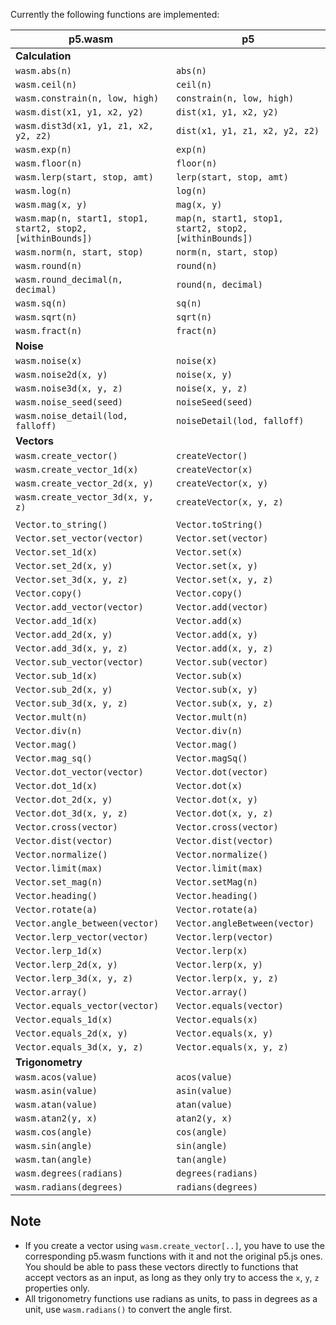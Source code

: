 Currently the following functions are implemented:

| p5.wasm                               | p5                             |
| ------------------------------------- |--------------------------------|
| **Calculation**                       |                                |
| `wasm.abs(n)`                         | `abs(n)`                       |
| `wasm.ceil(n)`                        | `ceil(n)`                      |
| `wasm.constrain(n, low, high)`        | `constrain(n, low, high)`      |
| `wasm.dist(x1, y1, x2, y2)`           | `dist(x1, y1, x2, y2)`         |
| `wasm.dist3d(x1, y1, z1, x2, y2, z2)` | `dist(x1, y1, z1, x2, y2, z2)` |
| `wasm.exp(n)`                         | `exp(n)`                       |
| `wasm.floor(n)`                       | `floor(n)`                     |
| `wasm.lerp(start, stop, amt)`         | `lerp(start, stop, amt)`       |
| `wasm.log(n)`                         | `log(n)`                       |
| `wasm.mag(x, y)`                      | `mag(x, y)`                    |
| `wasm.map(n, start1, stop1, start2, stop2, [withinBounds])` | `map(n, start1, stop1, start2, stop2, [withinBounds])` |
| `wasm.norm(n, start, stop)`           | `norm(n, start, stop)`         |
| `wasm.round(n)`                       | `round(n)`                     |
| `wasm.round_decimal(n, decimal)`      | `round(n, decimal)`            |
| `wasm.sq(n)`                          | `sq(n)`                        |
| `wasm.sqrt(n)`                        | `sqrt(n)`                      |
| `wasm.fract(n)`                       | `fract(n)`                     |
| **Noise**                             |                                |
| `wasm.noise(x)`                       | `noise(x)`                     |
| `wasm.noise2d(x, y)`                  | `noise(x, y)`                  |
| `wasm.noise3d(x, y, z)`               | `noise(x, y, z)`               |
| `wasm.noise_seed(seed)`               | `noiseSeed(seed)`              |
| `wasm.noise_detail(lod, falloff)`     | `noiseDetail(lod, falloff)`    |
| **Vectors**                           |                                |
| `wasm.create_vector()`                | `createVector()`               |
| `wasm.create_vector_1d(x)`            | `createVector(x)`              |
| `wasm.create_vector_2d(x, y)`         | `createVector(x, y)`           |
| `wasm.create_vector_3d(x, y, z)`      | `createVector(x, y, z)`        |
|                                       |                                |
| `Vector.to_string()`                  | `Vector.toString()`            |
| `Vector.set_vector(vector)`           | `Vector.set(vector)`           |
| `Vector.set_1d(x)`                    | `Vector.set(x)`                |
| `Vector.set_2d(x, y)`                 | `Vector.set(x, y)`             |
| `Vector.set_3d(x, y, z)`              | `Vector.set(x, y, z)`          |
| `Vector.copy()`                       | `Vector.copy()`                |
| `Vector.add_vector(vector)`           | `Vector.add(vector)`           |
| `Vector.add_1d(x)`                    | `Vector.add(x)`                |
| `Vector.add_2d(x, y)`                 | `Vector.add(x, y)`             |
| `Vector.add_3d(x, y, z)`              | `Vector.add(x, y, z)`          |
| `Vector.sub_vector(vector)`           | `Vector.sub(vector)`           |
| `Vector.sub_1d(x)`                    | `Vector.sub(x)`                |
| `Vector.sub_2d(x, y)`                 | `Vector.sub(x, y)`             |
| `Vector.sub_3d(x, y, z)`              | `Vector.sub(x, y, z)`          |
| `Vector.mult(n)`                      | `Vector.mult(n)`               |
| `Vector.div(n)`                       | `Vector.div(n)`                |
| `Vector.mag()`                        | `Vector.mag()`                 |
| `Vector.mag_sq()`                     | `Vector.magSq()`               |
| `Vector.dot_vector(vector)`           | `Vector.dot(vector)`           |
| `Vector.dot_1d(x)`                    | `Vector.dot(x)`                |
| `Vector.dot_2d(x, y)`                 | `Vector.dot(x, y)`             |
| `Vector.dot_3d(x, y, z)`              | `Vector.dot(x, y, z)`          |
| `Vector.cross(vector)`                | `Vector.cross(vector)`         |
| `Vector.dist(vector)`                 | `Vector.dist(vector)`          |
| `Vector.normalize()`                  | `Vector.normalize()`           |
| `Vector.limit(max)`                   | `Vector.limit(max)`            |
| `Vector.set_mag(n)`                   | `Vector.setMag(n)`             |
| `Vector.heading()`                    | `Vector.heading()`             |
| `Vector.rotate(a)`                    | `Vector.rotate(a)`             |
| `Vector.angle_between(vector)`        | `Vector.angleBetween(vector)`  |
| `Vector.lerp_vector(vector)`          | `Vector.lerp(vector)`          |
| `Vector.lerp_1d(x)`                   | `Vector.lerp(x)`               |
| `Vector.lerp_2d(x, y)`                | `Vector.lerp(x, y)`            |
| `Vector.lerp_3d(x, y, z)`             | `Vector.lerp(x, y, z)`         |
| `Vector.array()`                      | `Vector.array()`               |
| `Vector.equals_vector(vector)`        | `Vector.equals(vector)`        |
| `Vector.equals_1d(x)`                 | `Vector.equals(x)`             |
| `Vector.equals_2d(x, y)`              | `Vector.equals(x, y)`          |
| `Vector.equals_3d(x, y, z)`           | `Vector.equals(x, y, z)`       |
| **Trigonometry**                                                       |
| `wasm.acos(value)`                    | `acos(value)`                  |
| `wasm.asin(value)`                    | `asin(value)`                  |
| `wasm.atan(value)`                    | `atan(value)`                  |
| `wasm.atan2(y, x)`                    | `atan2(y, x)`                  |
| `wasm.cos(angle)`                     | `cos(angle)`                   |
| `wasm.sin(angle)`                     | `sin(angle)`                   |
| `wasm.tan(angle)`                     | `tan(angle)`                   |
| `wasm.degrees(radians)`               | `degrees(radians)`             |
| `wasm.radians(degrees)`               | `radians(degrees)`             |


## Note
* If you create a vector using `wasm.create_vector[..]`, you have to use the corresponding p5.wasm functions with it and not the original p5.js ones. You should be able to pass these vectors directly to functions that accept vectors as an input, as long as they only try to access the `x`, `y`, `z` properties only.
* All trigonometry functions use radians as units, to pass in degrees as a unit, use `wasm.radians()` to convert the angle first.
